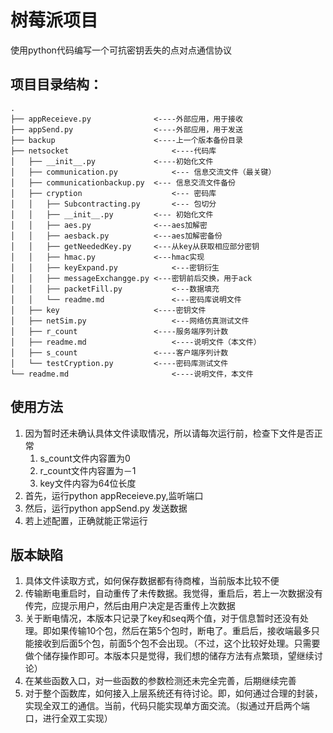 # 树莓派项目

使用python代码编写一个可抗密钥丢失的点对点通信协议


## 项目目录结构：
```
.
├── appReceieve.py				<----外部应用，用于接收
├── appSend.py					<----外部应用，用于发送
├── backup						<----上一个版本备份目录
├── netsocket						<----代码库
│   ├── __init__.py				<----初始化文件
│   ├── communication.py			<--- 信息交流文件（最关键）
│   ├── communicationbackup.py	<--- 信息交流文件备份
│   ├── cryption					<--- 密码库
│   │   ├── Subcontracting.py		<--- 包切分
│   │   ├── __init__.py			<--- 初始化文件
│   │   ├── aes.py				<---aes加解密
│   │   ├── aesback.py			<---aes加解密备份
│   │   ├── getNeededKey.py		<---从key从获取相应部分密钥
│   │   ├── hmac.py				<---hmac实现
│   │   ├── keyExpand.py			<---密钥衍生
│   │   ├── messageExchangge.py	<---密钥前后交换，用于ack
│   │   ├── packetFill.py			<---数据填充
│   │   └── readme.md				<---密码库说明文件
│   ├── key						<----密钥文件
│   ├── netSim.py					<---网络仿真测试文件
│   ├── r_count					<----服务端序列计数
│   ├── readme.md					<----说明文件（本文件）
│   ├── s_count					<----客户端序列计数
│   └── testCryption.py			<----密码库测试文件
└── readme.md						<----说明文件，本文件
```

## 使用方法
1. 因为暂时还未确认具体文件读取情况，所以请每次运行前，检查下文件是否正常
	1. s_count文件内容置为0
	2. r_count文件内容置为－1
	3. key文件内容为64位长度 
2. 首先，运行python appReceieve.py,监听端口
3. 然后，运行python appSend.py 发送数据
4. 若上述配置，正确就能正常运行

## 版本缺陷
1. 具体文件读取方式，如何保存数据都有待商榷，当前版本比较不便
2. 传输断电重启时，自动重传了未传数据。我觉得，重启后，若上一次数据没有传完，应提示用户，然后由用户决定是否重传上次数据
3. 关于断电情况，本版本只记录了key和seq两个值，对于信息暂时还没有处理。即如果传输10个包，然后在第5个包时，断电了。重启后，接收端最多只能接收到后面5个包，前面5个包不会出现。（不过，这个比较好处理。只需要做个储存操作即可。本版本只是觉得，我们想的储存方法有点繁琐，望继续讨论）
4. 在某些函数入口，对一些函数的参数检测还未完全完善，后期继续完善
5. 对于整个函数库，如何接入上层系统还有待讨论。即，如何通过合理的封装，实现全双工的通信。当前，代码只能实现单方面交流。（拟通过开启两个端口，进行全双工实现）

